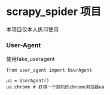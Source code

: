 # scrapy_spider 项目
本项目仅本人练习使用   

### User-Agent
使用fake_useragent
    
    from user_agent import UserAgent
    
    ua = UserAgent()
    ua.chrome # 获得一个随机的chrome浏览器ua
